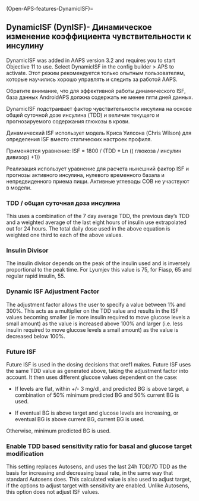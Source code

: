 (Open-APS-features-DynamicISF)=
## DynamicISF (DynISF)- Динамическое изменение коэффициента чувствительности к инсулину
DynamicISF was added in AAPS version 3.2 and requires you to start Objective 11 to use. Select DynamicISF in the config builder > APS to activate. Этот режим рекомендуется только опытным пользователям, которые научились хорошо управлять и следить за работой AAPS.

Обратите внимание, что для эффективной работы динамического ISF, база данных AndroidAPS должна содержать не менее пяти дней данных.

DynamicISF подстраивает фактор чувствительности инсулина на основе общей суточной дозе инсулина (TDD) и величин текущего и прогнозируемого содержания глюкозы в крови.

Динамический ISF использует модель Криса Уилсона (Chris Wilson) для определения ISF вместо статических настроек профиля.

Применяется уравнение: ISF = 1800 / (TDD * Ln (( глюкоза / инсулин дивизор) +1))

Реализация использует уравнение для расчета нынешний фактор ISF и прогнозы активного инсулина, нулевого временного базала и непредвиденного приема пищи. Активные углеводы COB не участвуют в модели.

### TDD / общая суточная доза инсулина
This uses a combination of the 7 day average TDD, the previous day’s TDD and a weighted average of the last eight hours of insulin use extrapolated out for 24 hours. The total daily dose used in the above equation is weighted one third to each of the above values.

### Insulin Divisor
The insulin divisor depends on the peak of the insulin used and is inversely proportional to the peak time. For Lyumjev this value is 75, for Fiasp, 65 and regular rapid insulin, 55.

### Dynamic ISF Adjustment Factor
The adjustment factor allows the user to specify a value between 1% and 300%. This acts as a multiplier on the TDD value and results in the ISF values becoming smaller (ie more insulin required to move glucose levels a small amount) as the value is increased above 100% and larger (i.e. less insulin required to move glucose levels a small amount) as the value is decreased below 100%.

### Future ISF

Future ISF is used in the dosing decisions that oref1 makes. Future ISF uses the same TDD value as generated above, taking the adjustment factor into account. It then uses different glucose values dependent on the case:

* If levels are flat, within +/- 3 mg/dl, and predicted BG is above target, a combination of 50% minimum predicted BG and 50% current BG is used.

* If eventual BG is above target and glucose levels are increasing, or eventual BG is above current BG, current BG is used.

Otherwise, minimum predicted BG is used.

### Enable TDD based sensitivity ratio for basal and glucose target modification

This setting replaces Autosens, and uses the last 24h TDD/7D TDD as the basis for increasing and decreasing basal rate, in the same way that standard Autosens does. This calculated value is also used to adjust target, if the options to adjust target with sensitivity are enabled. Unlike Autosens, this option does not adjust ISF values. 
